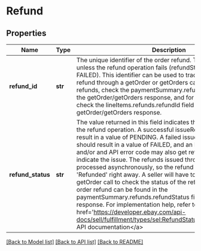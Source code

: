 # Refund

## Properties
Name | Type | Description | Notes
------------ | ------------- | ------------- | -------------
**refund_id** | **str** | The unique identifier of the order refund. This value is returned unless the refund operation fails (refundStatus value shows FAILED). This identifier can be used to track the status of the refund through a getOrder or getOrders call. For order-level refunds, check the paymentSummary.refunds.refundId field in the getOrder/getOrders response, and for line item level refunds, check the lineItems.refunds.refundId field(s) in the getOrder/getOrders response. | [optional] 
**refund_status** | **str** | The value returned in this field indicates the success or failure of the refund operation. A successful issueRefund operation should result in a value of PENDING. A failed issueRefund operation should result in a value of FAILED, and an HTTP status code and/or and API error code may also get returned to possibly indicate the issue. The refunds issued through this method are processed asynchronously, so the refund will not show as &#x27;Refunded&#x27; right away. A seller will have to make a subsequent getOrder call to check the status of the refund. The status of an order refund can be found in the paymentSummary.refunds.refundStatus field of the getOrder response. For implementation help, refer to &lt;a href&#x3D;&#x27;https://developer.ebay.com/api-docs/sell/fulfillment/types/sel:RefundStatusEnum&#x27;&gt;eBay API documentation&lt;/a&gt; | [optional] 

[[Back to Model list]](../README.md#documentation-for-models) [[Back to API list]](../README.md#documentation-for-api-endpoints) [[Back to README]](../README.md)

